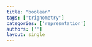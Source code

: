 ```yaml
---
title: "boolean"
tags: ['trignometry']
categories: ['represntation']
authors: ['']
layout: single
---
```

